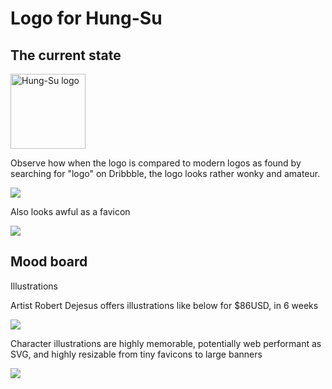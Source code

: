 # Logo for Hung-Su

## The current state

<img src="https://raw.githubusercontent.com/hungsu/hung.su-2018/master/images/logo--black.png" alt="Hung-Su logo" title="Hung-Su" height="120" />

Observe how when the logo is compared to modern logos as found by searching for "logo" on Dribbble, the logo looks rather wonky and amateur.

<img src="https://hung.su/logo-comparison.png" />

Also looks awful as a favicon

<img src="https://hung.su/favicon-example.png" />

## Mood board

Illustrations

Artist Robert Dejesus offers illustrations like below for $86USD, in 6 weeks

<img src="https://i.ebayimg.com/images/g/f9oAAOSwU8hY5q9Z/s-l500.jpg">

Character illustrations are highly memorable, potentially web performant as SVG, and highly resizable from tiny favicons to large banners

<img src="https://www.bencodezen.io/bencodezen-logo.png" />
